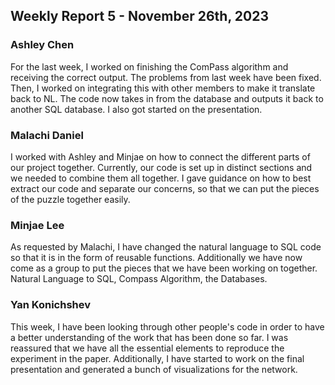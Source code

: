 ## Weekly Report 5 - November 26th, 2023

### Ashley Chen

For the last week, I worked on finishing the ComPass algorithm and receiving the correct output. The problems from last week have been fixed. Then, I worked on integrating this with other members to make it translate back to NL. The code now takes in from the database and outputs it back to another SQL database. I also got started on the presentation.

### Malachi Daniel

I worked with Ashley and Minjae on how to connect the different parts of our project together. Currently, our code is set up in distinct sections and we needed to combine them all together. I gave guidance on how to best extract our code and separate our concerns, so that we can put the pieces of the puzzle together easily.

### Minjae Lee

As requested by Malachi, I have changed the natural language to SQL code so that it is in the form of reusable functions. Additionally we have now come as a group to put the pieces that we have been working on together. Natural Language to SQL, Compass Algorithm, the Databases.

### Yan Konichshev

This week, I have been looking through other people's code in order to have a better understanding of the work that has been done so far. I was reassured that we have all the essential elements to reproduce the experiment in the paper. Additionally, I have started to work on the final presentation and generated a bunch of visualizations for the network.
